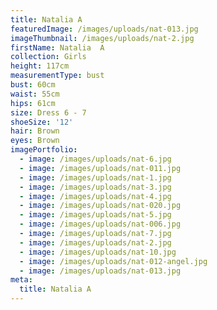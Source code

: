 ```yaml
---
title: Natalia A
featuredImage: /images/uploads/nat-013.jpg
imageThumbnail: /images/uploads/nat-2.jpg
firstName: Natalia  A
collection: Girls
height: 117cm
measurementType: bust
bust: 60cm
waist: 55cm
hips: 61cm
size: Dress 6 - 7
shoeSize: '12'
hair: Brown
eyes: Brown
imagePortfolio:
  - image: /images/uploads/nat-6.jpg
  - image: /images/uploads/nat-011.jpg
  - image: /images/uploads/nat-1.jpg
  - image: /images/uploads/nat-3.jpg
  - image: /images/uploads/nat-4.jpg
  - image: /images/uploads/nat-020.jpg
  - image: /images/uploads/nat-5.jpg
  - image: /images/uploads/nat-006.jpg
  - image: /images/uploads/nat-7.jpg
  - image: /images/uploads/nat-2.jpg
  - image: /images/uploads/nat-10.jpg
  - image: /images/uploads/nat-012-angel.jpg
  - image: /images/uploads/nat-013.jpg
meta:
  title: Natalia A
---
```


